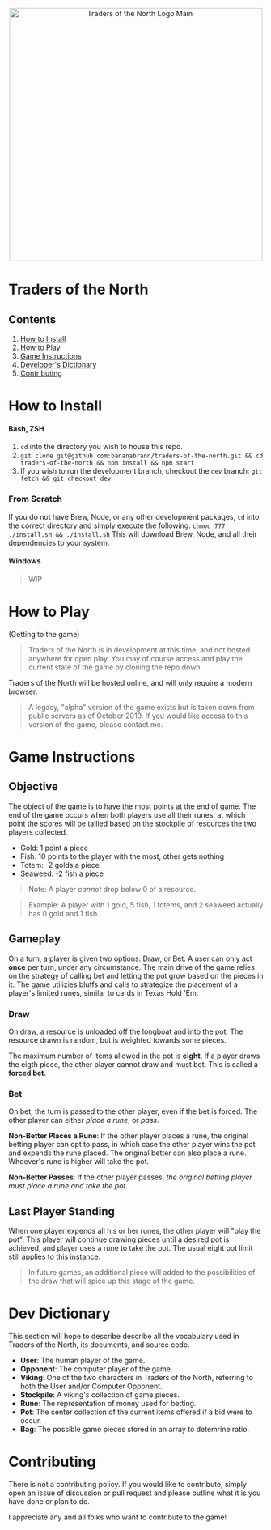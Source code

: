 <div>
  <p align="center">
    <img src="https://traders-of-the-north.s3.amazonaws.com/traders-of-the-north-logo-main.png" alt="Traders of the North Logo Main" width="500" />
  </p>
</div>

# Traders of the North
## Contents
1. [How to Install](#how-to-install)
1. [How to Play](#how-to-play)
1. [Game Instructions](#game-instructions)
1. [Developer's Dictionary](#dev-dictionary)
1. [Contributing](#contributing)

# How to Install
#### Bash, ZSH
1. `cd` into the directory you wish to house this repo.
1. `git clone git@github.com:bananabrann/traders-of-the-north.git && cd traders-of-the-north && npm install && npm start`
1. If you wish to run the development branch, checkout the `dev` branch: `git fetch && git checkout dev`

### From Scratch
If you do not have Brew, Node, or any other development packages, `cd` into the correct directory and simply execute the following:
`chmod 777 ./install.sh && ./install.sh`
This will download Brew, Node, and all their dependencies to your system.

#### Windows
>WIP

# How to Play
(Getting to the game)
> Traders of the North is in development at this time, and not hosted anywhere for open play. You may of  course access and play the current state of the game by cloning the repo down.

Traders of the North will be hosted online, and will only require a modern browser.

>A legacy, "alpha" version of the game exists but is taken down from public servers as of October 2019. If you would like access to this version of the game, please contact me.

# Game Instructions

## Objective
The object of the game is to have the most points at the end of game. The end of the game occurs when both players use all their runes, at which point the scores will be tallied based on the stockpile of resources the two players collected.
- Gold: 1 point a piece
- Fish: 10 points to the player with the most, other gets nothing
- Totem: -2 golds a piece
- Seaweed: -2 fish a piece

> Note: A player *cannot* drop below 0 of a resource.

> Example: A player with 1 gold, 5 fish, 1 totems, and 2 seaweed actually has 0 gold and 1 fish.

## Gameplay
On a turn, a player is given two options: Draw, or Bet. A user can only act **once** per turn, under any circumstance. The main drive of the game relies on the strategy of calling bet and letting the pot grow based on the pieces in it. The game utilizies bluffs and calls to strategize the placement of a player's limited runes, similar to cards in Texas Hold 'Em.

### Draw
On draw, a resource is unloaded off the longboat and into the pot. The resource drawn is random, but is weighted towards some pieces.

The maximum number of items allowed in the pot is **eight**. If a player draws the eigth piece, the other player cannot draw and must bet. This is called a **forced bet**.

### Bet
On bet, the turn is passed to the other player, even if the bet is forced. The other player can either *place a rune*, or *pass*.

**Non-Better Places a Rune**: If the other player places a rune, the original betting player can opt to pass, in which case the other player wins the pot and expends the rune placed. The original better can also place a rune. Whoever's rune is higher will take the pot.

**Non-Better Passes**: If the other player passes, *the original betting player must place a rune and take the pot*.

## Last Player Standing
When one player expends all his or her runes, the other player will "play the pot". This player will continue drawing pieces until a desired pot is achieved, and player uses a rune to take the pot. The usual eight pot limit still applies to this instance.

> In future games, an additional piece will added to the possibilities of the draw that will spice up this stage of the game.

# Dev Dictionary
This section will hope to describe describe all the vocabulary used in Traders of the North, its documents, and source code.

- **User**: The human player of the game.
- **Opponent**: The computer player of the game.
- **Viking**: One of the two characters in Traders of the North, referring to both the User and/or Computer Opponent.
- **Stockpile**: A viking's collection of game pieces.
- **Rune**: The representation of money used for betting.
- **Pot**: The center collection of the current items offered if a bid were to occur.
- **Bag**: The possible game pieces stored in an array to detemrine ratio.

# Contributing
There is not a contributing policy. If you would like to contribute, simply open an issue of discussion or pull request and please outline what it is you have done or plan to do.

I appreciate any and all folks who want to contribute to the game!
